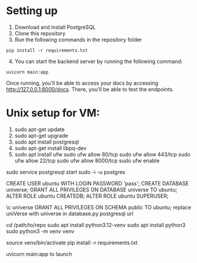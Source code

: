 # Setting up
1. Download and install PostgreSQL
2. Clone this repository
3. Run the following commands in the repository folder
```
pip install -r requirements.txt
```
4. You can start the backend server by running the following command:
```
uvicorn main:app
```

Once running, you'll be able to access your docs by accessing http://127.0.0.1:8000/docs. There, you'll be able to test the endpoints.





# Unix setup for VM:

1. sudo apt-get update
2. sudo apt-get upgrade
3. sudo apt install postgresql
4. sudo apt-get install libpq-dev
5. sudo apt install ufw
sudo ufw allow 80/tcp
sudo ufw allow 443/tcp
sudo ufw allow 22/tcp
sudo ufw allow 8000/tcp
sudo ufw enable



sudo service postgresql start
sudo -i -u postgres

CREATE USER ubuntu WITH LOGIN PASSWORD 'pass';
CREATE DATABASE universe;
GRANT ALL PRIVILEGES ON DATABASE universe TO ubuntu;
ALTER ROLE ubuntu CREATEDB;
ALTER ROLE ubuntu SUPERUSER;

\c universe
GRANT ALL PRIVILEGES ON SCHEMA public TO ubuntu;
replace uniVerse with universe in database.py postgresql url

cd /path/to/repo
sudo apt install python3.12-venv
sudo apt install python3
sudo python3 -m venv venv

source venv/bin/activate
pip install -r requirements.txt

uvicorn main:app to launch

